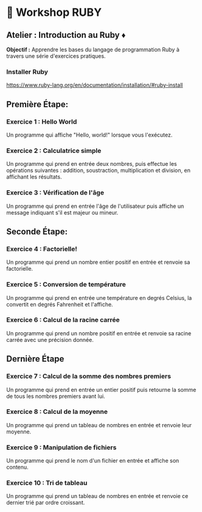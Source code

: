 # :rocket: Workshop RUBY
## Atelier : Introduction au Ruby ♦️

**Objectif :** Apprendre les bases du langage de programmation Ruby à travers une série d'exercices pratiques.

### Installer Ruby

https://www.ruby-lang.org/en/documentation/installation/#ruby-install

## Première Étape:

### Exercice 1 : Hello World

Un programme qui affiche "Hello, world!" lorsque vous l'exécutez.

### Exercice 2 : Calculatrice simple

Un programme qui prend en entrée deux nombres, puis effectue les opérations suivantes : addition, soustraction, multiplication et division, en affichant les résultats.

### Exercice 3 : Vérification de l'âge

Un programme qui prend en entrée l'âge de l'utilisateur puis affiche un message indiquant s'il est majeur ou mineur.

## Seconde Étape:

### Exercice 4 : Factorielle!

Un programme qui prend un nombre entier positif en entrée et renvoie sa factorielle.

### Exercice 5 : Conversion de température

Un programme qui prend en entrée une température en degrés Celsius, la convertit en degrés Fahrenheit et l'affiche.

### Exercice 6 : Calcul de la racine carrée

Un programme qui prend un nombre positif en entrée et renvoie sa racine carrée avec une précision donnée.

## Dernière Étape

### Exercice 7 : Calcul de la somme des nombres premiers

Un programme qui prend en entrée un entier positif puis retourne la somme de tous les nombres premiers avant lui.

### Exercice 8 : Calcul de la moyenne

Un programme qui prend un tableau de nombres en entrée et renvoie leur moyenne.

### Exercice 9 : Manipulation de fichiers

Un programme qui prend le nom d'un fichier en entrée et affiche son contenu.

### Exercice 10 : Tri de tableau

Un programme qui prend un tableau de nombres en entrée et renvoie ce dernier trié par ordre croissant.
